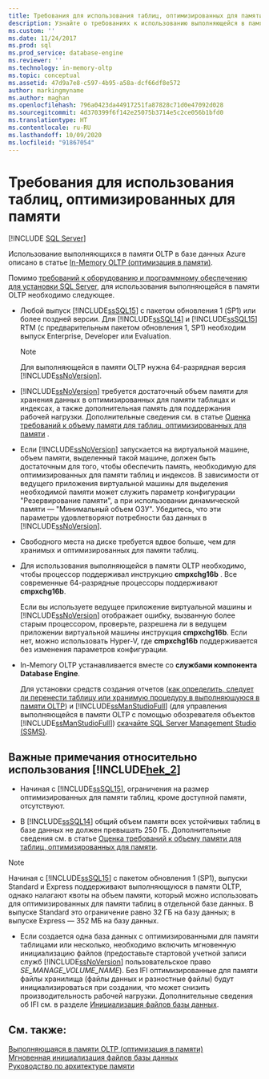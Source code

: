 ```yaml
---
title: Требования для использования таблиц, оптимизированных для памяти | Документация Майкрософт
description: Узнайте о требованиях к использованию выполняющейся в памяти OLTP, в том числе о версии базы данных SQL, вопросах использования памяти и хранения и установке.
ms.custom: ''
ms.date: 11/24/2017
ms.prod: sql
ms.prod_service: database-engine
ms.reviewer: ''
ms.technology: in-memory-oltp
ms.topic: conceptual
ms.assetid: 47d9a7e8-c597-4b95-a58a-dcf66df8e572
author: markingmyname
ms.author: maghan
ms.openlocfilehash: 796a0423da44917251fa87828c71d0e47092d028
ms.sourcegitcommit: 4d370399f6f142e25075b3714e5c2ce056b1bfd0
ms.translationtype: HT
ms.contentlocale: ru-RU
ms.lasthandoff: 10/09/2020
ms.locfileid: "91867054"
---
```

# <a name="requirements-for-using-memory-optimized-tables"></a>Требования для использования таблиц, оптимизированных для памяти
 [!INCLUDE [SQL Server](../../includes/applies-to-version/sqlserver.md)]

  Использование выполняющихся в памяти OLTP в базе данных Azure описано в статье [In-Memory OLTP (оптимизация в памяти)](/azure/azure-sql/in-memory-oltp-overview).  
  
 Помимо [требований к оборудованию и программному обеспечению для установки SQL Server](../../sql-server/install/hardware-and-software-requirements-for-installing-sql-server.md), для использования выполняющейся в памяти OLTP необходимо следующее.  
  
-   Любой выпуск [!INCLUDE[ssSQL15](../../includes/sssql15-md.md)] с пакетом обновления 1 (SP1) или более поздней версии. Для [!INCLUDE[ssSQL14](../../includes/sssql14-md.md)] и [!INCLUDE[ssSQL15](../../includes/sssql15-md.md)] RTM (с предварительным пакетом обновления 1, SP1) необходим выпуск Enterprise, Developer или Evaluation.
    
    > [!NOTE]
    > Для выполняющейся в памяти OLTP нужна 64-разрядная версия [!INCLUDE[ssNoVersion](../../includes/ssnoversion-md.md)].  
  
-   [!INCLUDE[ssNoVersion](../../includes/ssnoversion-md.md)] требуется достаточный объем памяти для хранения данных в оптимизированных для памяти таблицах и индексах, а также дополнительная память для поддержания рабочей нагрузки. Дополнительные сведения см. в статье [Оценка требований к объему памяти для таблиц, оптимизированных для памяти](../../relational-databases/in-memory-oltp/estimate-memory-requirements-for-memory-optimized-tables.md) .  

-   Если [!INCLUDE[ssNoVersion](../../includes/ssnoversion-md.md)] запускается на виртуальной машине, объем памяти, выделенный такой машине, должен быть достаточным для того, чтобы обеспечить память, необходимую для оптимизированных для памяти таблиц и индексов. В зависимости от ведущего приложения виртуальной машины для выделения необходимой памяти может служить параметр конфигурации "Резервирование памяти", а при использовании динамической памяти — "Минимальный объем ОЗУ". Убедитесь, что эти параметры удовлетворяют потребности баз данных в [!INCLUDE[ssNoVersion](../../includes/ssnoversion-md.md)].
  
-   Свободного места на диске требуется вдвое больше, чем для хранимых и оптимизированных для памяти таблиц.  
  
-   Для использования выполняющейся в памяти OLTP необходимо, чтобы процессор поддерживал инструкцию **cmpxchg16b** . Все современные 64-разрядные процессоры поддерживают **cmpxchg16b**.  
  
     Если вы используете ведущее приложение виртуальной машины и [!INCLUDE[ssNoVersion](../../includes/ssnoversion-md.md)] отображает ошибку, вызванную более старым процессором, проверьте, разрешена ли в ведущем приложении виртуальной машины инструкция **cmpxchg16b**. Если нет, можно использовать Hyper-V, где **cmpxchg16b** поддерживается без изменения параметров конфигурации.  
  
-   In-Memory OLTP устанавливается вместе со **службами компонента Database Engine**.  
  
     Для установки средств создания отчетов ([как определить, следует ли перенести таблицу или хранимую процедуру в выполняющуюся в памяти OLTP](../../relational-databases/in-memory-oltp/determining-if-a-table-or-stored-procedure-should-be-ported-to-in-memory-oltp.md)) и [!INCLUDE[ssManStudioFull](../../includes/ssmanstudiofull-md.md)] (для управления выполняющейся в памяти OLTP с помощью обозревателя объектов [!INCLUDE[ssManStudioFull](../../includes/ssmanstudiofull-md.md)]) [скачайте SQL Server Management Studio (SSMS)](../../ssms/download-sql-server-management-studio-ssms.md).   
  
## <a name="important-notes-on-using-hek_2"></a>Важные примечания относительно использования [!INCLUDE[hek_2](../../includes/hek-2-md.md)]  
  
-   Начиная с [!INCLUDE[ssSQL15](../../includes/sssql15-md.md)], ограничения на размер оптимизированных для памяти таблиц, кроме доступной памяти, отсутствуют. 

-   В [!INCLUDE[ssSQL14](../../includes/sssql14-md.md)] общий объем памяти всех устойчивых таблиц в базе данных не должен превышать 250 ГБ. Дополнительные сведения см. в статье [Оценка требований к объему памяти для таблиц, оптимизированных для памяти](../../relational-databases/in-memory-oltp/estimate-memory-requirements-for-memory-optimized-tables.md).  

> [!NOTE]
> Начиная с [!INCLUDE[ssSQL15](../../includes/sssql15-md.md)] с пакетом обновления 1 (SP1), выпуски Standard и Express поддерживают выполняющуюся в памяти OLTP, однако налагают квоты на объем памяти, который можно использовать для оптимизированных для памяти таблиц в отдельной базе данных. В выпуске Standard это ограничение равно 32 ГБ на базу данных; в выпуске Express — 352 МБ на базу данных. 
  
-   Если создается одна база данных с оптимизированными для памяти таблицами или несколько, необходимо включить мгновенную инициализацию файлов (предоставьте стартовой учетной записи служб [!INCLUDE[ssNoVersion](../../includes/ssnoversion-md.md)] пользовательское право *SE_MANAGE_VOLUME_NAME*). Без IFI оптимизированные для памяти файлы хранилища (файлы данных и разностные файлы) будут инициализироваться при создании, что может снизить производительность рабочей нагрузки. Дополнительные сведения об IFI см. в разделе [Инициализация файлов базы данных](../../relational-databases/databases/database-instant-file-initialization.md).
  
## <a name="see-also"></a>См. также:  
 [Выполняющаяся в памяти OLTP (оптимизация в памяти)](../../relational-databases/in-memory-oltp/in-memory-oltp-in-memory-optimization.md)  
 [Мгновенная инициализация файлов базы данных](../../relational-databases/databases/database-instant-file-initialization.md)  
 [Руководство по архитектуре памяти](../../relational-databases/memory-management-architecture-guide.md)
